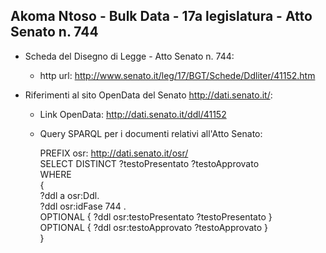 ## Akoma Ntoso - Bulk Data - 17a legislatura - Atto Senato n. 744 ##

* Scheda del Disegno di Legge - Atto Senato n. 744:
	* http url: http://www.senato.it/leg/17/BGT/Schede/Ddliter/41152.htm

* Riferimenti al sito OpenData del Senato http://dati.senato.it/:
	* Link OpenData: http://dati.senato.it/ddl/41152
	* Query SPARQL per i documenti relativi all'Atto Senato:

        PREFIX osr: <http://dati.senato.it/osr/>  
		SELECT DISTINCT ?testoPresentato ?testoApprovato  
		WHERE  
		{  
		    ?ddl a osr:Ddl.  
		    ?ddl osr:idFase 744 .  
		    OPTIONAL { ?ddl osr:testoPresentato ?testoPresentato }  
		    OPTIONAL { ?ddl osr:testoApprovato ?testoApprovato }  
		}
		